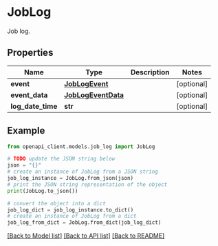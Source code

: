 # JobLog

Job log.

## Properties

Name | Type | Description | Notes
------------ | ------------- | ------------- | -------------
**event** | [**JobLogEvent**](JobLogEvent.md) |  | [optional] 
**event_data** | [**JobLogEventData**](JobLogEventData.md) |  | [optional] 
**log_date_time** | **str** |  | [optional] 

## Example

```python
from openapi_client.models.job_log import JobLog

# TODO update the JSON string below
json = "{}"
# create an instance of JobLog from a JSON string
job_log_instance = JobLog.from_json(json)
# print the JSON string representation of the object
print(JobLog.to_json())

# convert the object into a dict
job_log_dict = job_log_instance.to_dict()
# create an instance of JobLog from a dict
job_log_from_dict = JobLog.from_dict(job_log_dict)
```
[[Back to Model list]](../README.md#documentation-for-models) [[Back to API list]](../README.md#documentation-for-api-endpoints) [[Back to README]](../README.md)



